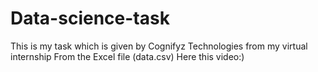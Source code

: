 # Data-science-task
This is my task which is given by Cognifyz Technologies from my virtual internship
From the Excel file (data.csv) 
Here this video:)
